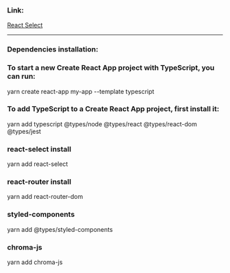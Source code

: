 ### Link:
[React Select](https://react-select.com/home)

***

### Dependencies installation:

### To start a new Create React App project with TypeScript, you can run:

yarn create react-app my-app --template typescript

### To add TypeScript to a Create React App project, first install it:

yarn add typescript @types/node @types/react @types/react-dom @types/jest

### react-select install

yarn add react-select

### react-router install

yarn add react-router-dom

### styled-components

yarn add @types/styled-components

### chroma-js

yarn add chroma-js
